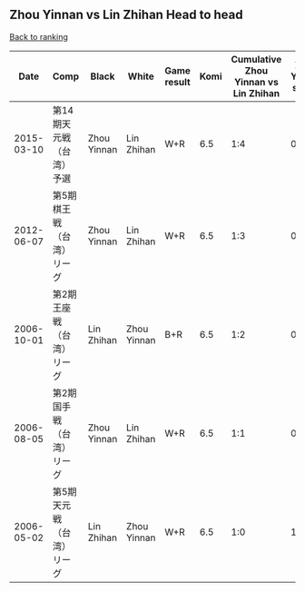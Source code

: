 ## Zhou Yinnan vs Lin Zhihan Head to head

[Back to ranking](../../index.md)




| **Date** | **Comp** | **Black** | **White** | **Game result** | **Komi** | **Cumulative Zhou Yinnan vs Lin Zhihan** | **Zhou Yinnan streak** | **Lin Zhihan streak** | 
| --- | --- | --- | --- | --- | --- | --- | --- | --- |
| 2015-03-10 | 第14期天元戦（台湾）予選 | Zhou Yinnan | Lin Zhihan | W+R | 6.5 | 1:4 | 0 | 4 | 
| 2012-06-07 | 第5期棋王戦（台湾）リーグ | Zhou Yinnan | Lin Zhihan | W+R | 6.5 | 1:3 | 0 | 3 | 
| 2006-10-01 | 第2期王座戦（台湾）リーグ | Lin Zhihan | Zhou Yinnan | B+R | 6.5 | 1:2 | 0 | 2 | 
| 2006-08-05 | 第2期国手戦（台湾）リーグ | Zhou Yinnan | Lin Zhihan | W+R | 6.5 | 1:1 | 0 | 1 | 
| 2006-05-02 | 第5期天元戦（台湾）リーグ | Lin Zhihan | Zhou Yinnan | W+R | 6.5 | 1:0 | 1 | 0 |





